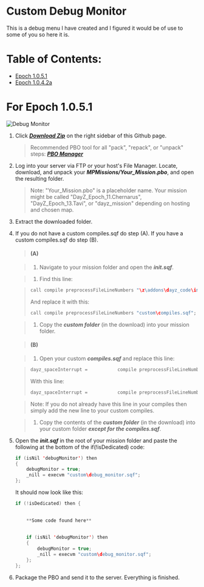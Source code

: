 Custom Debug Monitor
============


This is a debug menu I have created and I figured it would be of use to some of you so here it is.


# Table of Contents:
* [Epoch 1.0.5.1](https://github.com/noxsicarius/Custom-Debug-Monitor/tree/1.0.5.1#for-epoch-1051)
* [Epoch 1.0.4.2a](https://github.com/noxsicarius/Custom-Debug-Monitor/tree/1.0.4.2#for-epoch-1042a)


# For Epoch 1.0.5.1


![Debug Monitor](https://scontent-b-atl.xx.fbcdn.net/hphotos-xpf1/v/t1.0-9/10492282_780169578712954_6075501529329797732_n.jpg?oh=4ac1f02e919557a4bbe02289bad85d65&oe=5502DD57)


1. Click ***[Download Zip](https://github.com/noxsicarius/Custom-Debug-Monitor/archive/1.0.5.1.zip)*** on the right sidebar of this Github page.

	> Recommended PBO tool for all "pack", "repack", or "unpack" steps: ***[PBO Manager](http://www.armaholic.com/page.php?id=16369)***

1. Log into your server via FTP or your host's File Manager. Locate, download, and unpack your ***MPMissions/Your_Mission.pbo***, and open the resulting folder.
 
	> Note: "Your_Mission.pbo" is a placeholder name. Your mission might be called "DayZ_Epoch_11.Chernarus", "DayZ_Epoch_13.Tavi", or "dayz_mission" depending on hosting and chosen map.

1. Extract the downloaded folder.

1. If you do not have a custom compiles.sqf do step (A). If you have a custom compiles.sqf do step (B).
	   
	> #### (A)

	> 1. Navigate to your mission folder and open the ***init.sqf***.

	> 1. Find this line:

	> 	~~~~java
	> 	call compile preprocessFileLineNumbers "\z\addons\dayz_code\init\compiles.sqf";
	> 	~~~~
	> 	And replace it with this:
	> 	~~~~java
	> 	call compile preprocessFileLineNumbers "custom\compiles.sqf";
	> 	~~~~

	> 1. Copy the ***custom folder*** (in the download) into your mission folder.
	
	> #### (B)

	> 1. Open your custom ***compiles.sqf*** and replace this line:

	> 	~~~~java
	>	dayz_spaceInterrupt =			compile preprocessFileLineNumbers "\z\addons\dayz_code\actions\dayz_spaceInterrupt.sqf";
	> 	~~~~
	> With this line:
	> 	~~~~java
	>	dayz_spaceInterrupt =			compile preprocessFileLineNumbers "custom\dayz_spaceInterrupt.sqf";
	> 	~~~~
	
	> 	Note: If you do not already have this line in your compiles then simply add the new line to your custom compiles.
	
	> 1. Copy the contents of the ***custom folder*** (in the download) into your custom folder ***except for the compiles.sqf***.
	
1. Open the ***init.sqf*** in the root of your mission folder and paste the following at the bottom of the if(!isDedicated) code:

	~~~~java
	if (isNil 'debugMonitor') then 
	{
		debugMonitor = true;
		_nill = execvm "custom\debug_monitor.sqf";
	};
	~~~~

	It should now look like this:
	
	~~~~java
	if (!isDedicated) then {
		
		
		**Some code found here**
		
		
		if (isNil 'debugMonitor') then 
		{
			debugMonitor = true;
			_nill = execvm "custom\debug_monitor.sqf";
		};
	};
	~~~~
  
1. Package the PBO and send it to the server. Everything is finished.
